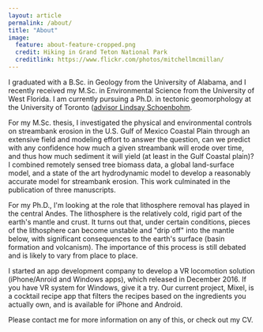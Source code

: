 ```yaml
---
layout: article
permalink: /about/
title: "About"
image:
  feature: about-feature-cropped.png
  credit: Hiking in Grand Teton National Park
  creditlink: https://www.flickr.com/photos/mitchellmcmillan/
---
```


I graduated with a B.Sc. in Geology from the University of Alabama, and I recently received my M.Sc. in Environmental Science from the University of West Florida. I am currently pursuing a Ph.D. in tectonic geomorphology at the University of Toronto ([advisor Lindsay Schoenbohm](www.lindsay-schoenbohm.com).

For my M.Sc. thesis, I investigated the physical and environmental controls on streambank erosion in the U.S. Gulf of Mexico Coastal Plain through an extensive field and modeling effort to answer the question, can we predict with any confidence how much a given streambank will erode over time, and thus how much sediment it will yield (at least in the Gulf Coastal plain)? I combined remotely sensed tree biomass data, a global land-surface model, and a state of the art hydrodynamic model to develop a reasonably accurate model for streambank erosion. This work culminated in the publication of three manuscripts.

For my Ph.D., I'm looking at the role that lithosphere removal has played in the central Andes. The lithosphere is the relatively cold, rigid part of the earth's mantle and crust. It turns out that, under certain conditions, pieces of the lithosphere can become unstable and "drip off" into the mantle below, with significant consequences to the earth's surface (basin formation and volcanism). The importance of this process is still debated and is likely to vary from place to place.

I started an app development company to develop a VR locomotion solution (iPhone/Anroid and Windows apps), which released in December 2016. If you have VR system for Windows, give it a try. Our current project, Mixel, is a cocktail recipe app that filters the recipes based on the ingredients you actually own, and is available for iPhone and Android.

Please contact me for more information on any of this, or check out my CV.
